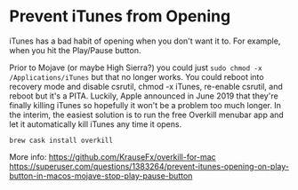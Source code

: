 # Prevent iTunes from Opening

iTunes has a bad habit of opening when you don't want it to. For example, when
you hit the Play/Pause button.

Prior to Mojave (or maybe High Sierra?) you could just `sudo chmod -x /Applications/iTunes` but that no longer works.
You could reboot into recovery mode and disable csrutil, chmod -x iTunes, re-enable csrutil, and reboot but it's a PITA.
Luckily, Apple announced in June 2019 that they're finally killing iTunes so hopefully it won't be a problem too much longer.
In the interim, the easiest solution is to run the free Overkill menubar app and let it automatically kill iTunes any time it opens.

`brew cask install overkill`

More info:
https://github.com/KrauseFx/overkill-for-mac
https://superuser.com/questions/1383264/prevent-itunes-opening-on-play-button-in-macos-mojave-stop-play-pause-button
